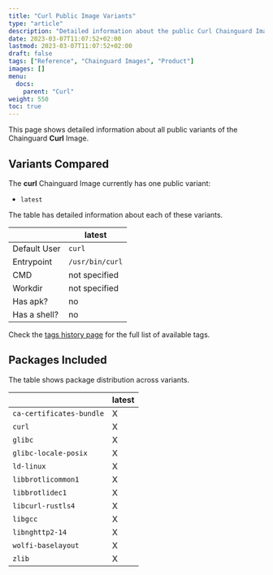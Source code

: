 ```yaml
---
title: "Curl Public Image Variants"
type: "article"
description: "Detailed information about the public Curl Chainguard Image variants"
date: 2023-03-07T11:07:52+02:00
lastmod: 2023-03-07T11:07:52+02:00
draft: false
tags: ["Reference", "Chainguard Images", "Product"]
images: []
menu:
  docs:
    parent: "Curl"
weight: 550
toc: true
---
```


This page shows detailed information about all public variants of the Chainguard **Curl** Image.

## Variants Compared
The **curl** Chainguard Image currently has one public variant: 

- `latest`

The table has detailed information about each of these variants.

|              | latest          |
|--------------|-----------------|
| Default User | `curl`          |
| Entrypoint   | `/usr/bin/curl` |
| CMD          | not specified   |
| Workdir      | not specified   |
| Has apk?     | no              |
| Has a shell? | no              |

Check the [tags history page](/chainguard/chainguard-images/reference/curl/tags_history/) for the full list of available tags.

## Packages Included
The table shows package distribution across variants.

|                          | latest |
|--------------------------|--------|
| `ca-certificates-bundle` | X      |
| `curl`                   | X      |
| `glibc`                  | X      |
| `glibc-locale-posix`     | X      |
| `ld-linux`               | X      |
| `libbrotlicommon1`       | X      |
| `libbrotlidec1`          | X      |
| `libcurl-rustls4`        | X      |
| `libgcc`                 | X      |
| `libnghttp2-14`          | X      |
| `wolfi-baselayout`       | X      |
| `zlib`                   | X      |

